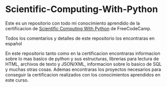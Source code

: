 # Scientific-Computing-With-Python 

Este es un repositorio con todo mi conocimiento aprendido de la certificacion de [Scientific Computing With Python](https://www.freecodecamp.org/learn/scientific-computing-with-python/) de FreeCodeCamp. 


Todos los comentarios y detalles de este repositorio los encontraras en español

En este repositorio tanto como en la certificacion encontraras informacion sobre lo mas basico de python y sus estructuras, librerias para lectura de HTML, archivos de texto y JSON/XML, informacion sobre lo basico de SQL y muchas otras cosas. Ademas encontraras los proyectos necesarios para conseguir la certificacion realizados con los conocimientos aprendidos en este curso.
